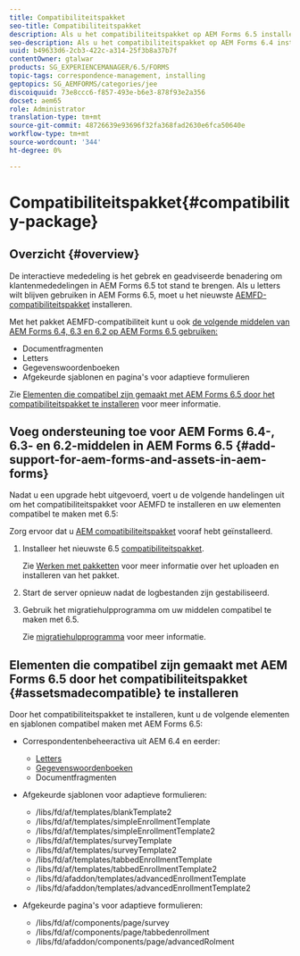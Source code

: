 ```yaml
---
title: Compatibiliteitspakket
seo-title: Compatibiliteitspakket
description: Als u het compatibiliteitspakket op AEM Forms 6.5 installeert, kunt u de Correspondence Management-middelen van AEM Forms 6.4 en eerdere versies en afgekeurde adaptieve formuliersjablonen en pagina's gebruiken
seo-description: Als u het compatibiliteitspakket op AEM Forms 6.4 installeert, kunt u de Correspondence Management-middelen van AEM Forms 6.4 en afgekeurde aangepaste formuliersjablonen en pagina's gebruiken
uuid: b49633d6-2cb3-422c-a314-25f3b8a37b7f
contentOwner: gtalwar
products: SG_EXPERIENCEMANAGER/6.5/FORMS
topic-tags: correspondence-management, installing
geptopics: SG_AEMFORMS/categories/jee
discoiquuid: 73e8ccc6-f857-493e-b6e3-878f93e2a356
docset: aem65
role: Administrator
translation-type: tm+mt
source-git-commit: 48726639e93696f32fa368fad2630e6fca50640e
workflow-type: tm+mt
source-wordcount: '344'
ht-degree: 0%

---
```



# Compatibiliteitspakket{#compatibility-package}

## Overzicht {#overview}

De interactieve mededeling is het gebrek en geadviseerde benadering om klantenmededelingen in AEM Forms 6.5 tot stand te brengen. Als u letters wilt blijven gebruiken in AEM Forms 6.5, moet u het nieuwste [AEMFD-compatibiliteitspakket](https://helpx.adobe.com/aem-forms/kb/aem-forms-releases.html) installeren.

Met het pakket AEMFD-compatibiliteit kunt u ook [de volgende middelen van AEM Forms 6.4, 6.3 en 6.2 op AEM Forms 6.5 gebruiken:](../../forms/using/compatibility-package.md#add-support-for-aem-forms-and-assets-in-aem-forms)

* Documentfragmenten
* Letters
* Gegevenswoordenboeken
* Afgekeurde sjablonen en pagina&#39;s voor adaptieve formulieren

Zie [Elementen die compatibel zijn gemaakt met AEM Forms 6.5 door het compatibiliteitspakket te installeren](../../forms/using/compatibility-package.md#assetsmadecompatible) voor meer informatie.

## Voeg ondersteuning toe voor AEM Forms 6.4-, 6.3- en 6.2-middelen in AEM Forms 6.5 {#add-support-for-aem-forms-and-assets-in-aem-forms}

Nadat u een upgrade hebt uitgevoerd, voert u de volgende handelingen uit om het compatibiliteitspakket voor AEMFD te installeren en uw elementen compatibel te maken met 6.5:

Zorg ervoor dat u [AEM compatibiliteitspakket](https://helpx.adobe.com/aem-forms/kb/aem-forms-releases.html) vooraf hebt geïnstalleerd.

1. Installeer het nieuwste 6.5 [compatibiliteitspakket](https://helpx.adobe.com/aem-forms/kb/aem-forms-releases.html).

   Zie [Werken met pakketten](/help/sites-administering/package-manager.md) voor meer informatie over het uploaden en installeren van het pakket.

1. Start de server opnieuw nadat de logbestanden zijn gestabiliseerd.
1. Gebruik het migratiehulpprogramma om uw middelen compatibel te maken met 6.5.

   Zie [migratiehulpprogramma](../../forms/using/migration-utility.md) voor meer informatie.

## Elementen die compatibel zijn gemaakt met AEM Forms 6.5 door het compatibiliteitspakket {#assetsmadecompatible} te installeren

Door het compatibiliteitspakket te installeren, kunt u de volgende elementen en sjablonen compatibel maken met AEM Forms 6.5:

* Correspondentenbeheeractiva uit AEM 6.4 en eerder:

   * [Letters](../../forms/using/create-letter.md)
   * [Gegevenswoordenboeken](/help/forms/using/data-dictionary.md)
   * Documentfragmenten

* Afgekeurde sjablonen voor adaptieve formulieren:

   * /libs/fd/af/templates/blankTemplate2
   * /libs/fd/af/templates/simpleEnrollmentTemplate
   * /libs/fd/af/templates/simpleEnrollmentTemplate2
   * /libs/fd/af/templates/surveyTemplate
   * /libs/fd/af/templates/surveyTemplate2
   * /libs/fd/af/templates/tabbedEnrollmentTemplate
   * /libs/fd/af/templates/tabbedEnrollmentTemplate2
   * /libs/fd/afaddon/templates/advancedEnrollmentTemplate
   * /libs/fd/afaddon/templates/advancedEnrollmentTemplate2

* Afgekeurde pagina&#39;s voor adaptieve formulieren:

   * /libs/fd/af/components/page/survey
   * /libs/fd/af/components/page/tabbedenrollment
   * /libs/fd/afaddon/components/page/advancedRolment

